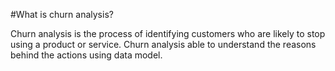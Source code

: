 #What is churn analysis? 

Churn analysis is the process of identifying customers who are likely to stop using a product or service.
Churn analysis able to understand the reasons behind the actions using data model.  
